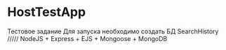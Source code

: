 # HostTestApp
Тестовое задание
Для запуска необходимо создать БД SearchHistory 
/////
NodeJS + Express + EJS + Mongoose + MongoDB
